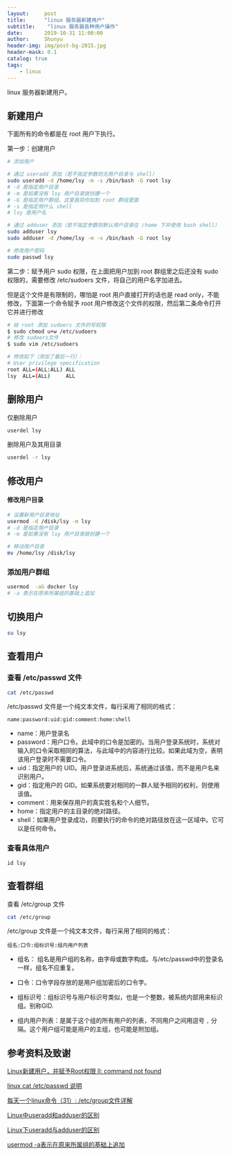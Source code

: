```yaml
---
layout:     post
title:      "linux 服务器新建用户"
subtitle:    "linux 服务器各种用户操作"
date:       2019-10-31 11:00:00
author:     Shunyu
header-img: img/post-bg-2015.jpg
header-mask: 0.1
catalog: true
tags:
    - linux
---
```




linux 服务器新建用户。



## 新建用户

下面所有的命令都是在 root 用户下执行。

第一步：创建用户

```bash
# 添加用户

# 通过 useradd 添加（若不指定参数则无用户目录与 shell）
sudo useradd -d /home/lsy -m -s /bin/bash -G root lsy
# -d 是指定用户目录
# -m 是如果没有 lsy 用户目录就创建一个
# -G 是指定用户群组，这里我将你加到 root 群组里面
# -s 是指定用什么 shell
# lsy 是用户名

# 通过 adduser 添加（若不指定参数则默认用户目录在 /home 下并使用 bash shell）
sudo adduser lsy
sudo adduser -d /home/lsy -m -s /bin/bash -G root lsy

# 修改用户密码
sudo passwd lsy
```

第二步：赋予用户 sudo 权限，在上面把用户加到 root 群组里之后还没有 sudo 权限的，需要修改 /etc/sudoers 文件，将自己的用户名字加进去。

但是这个文件是有限制的，哪怕是 root 用户直接打开的话也是 read only，不能修改，下面第一个命令赋予 root 用户修改这个文件的权限，然后第二条命令打开它并进行修改

```bash
# 给 root 添加 sudoers 文件的写权限
$ sudo chmod u+w /etc/sudoers
# 修改 sudoers文件
$ sudo vim /etc/sudoers

# 修改如下（添加了最后一行）：
# User privilege specification
root ALL=(ALL:ALL) ALL
lsy  ALL=(ALL)     ALL
```



## 删除用户

仅删除用户

```bash
userdel lsy
```



删除用户及其用目录

```bash
userdel -r lsy
```



## 修改用户

#### 修改用户目录

```bash
# 设置新用户目录地址
usermod -d /disk/lsy -m lsy
# -d 是指定用户目录
# -m 是如果没有 lsy 用户目录就创建一个

# 移动用户目录
mv /home/lsy /disk/lsy
```



### 添加用户群组

```bash
usermod  -aG docker lsy
# -a 表示在原来所属组的基础上追加
```



## 切换用户

```bash
su lsy
```



## 查看用户

### 查看 /etc/passwd 文件

```bash
cat /etc/passwd
```

/etc/passwd 文件是一个纯文本文件，每行采用了相同的格式：

```
name:password:uid:gid:comment:home:shell
```

- name：用户登录名
- password：用户口令。此域中的口令是加密的。当用户登录系统时，系统对输入的口令采取相同的算法，与此域中的内容进行比较。如果此域为空，表明该用户登录时不需要口令。
- uid：指定用户的 UID。用户登录进系统后，系统通过该值，而不是用户名来识别用户。
- gid：指定用户的 GID。如果系统要对相同的一群人赋予相同的权利，则使用该值。
- comment：用来保存用户的真实姓名和个人细节。
- home：指定用户的主目录的绝对路径。
- shell：如果用户登录成功，则要执行的命令的绝对路径放在这一区域中。它可以是任何命令。



### 查看具体用户

```
id lsy
```



## 查看群组

查看 /etc/group 文件

```bash
cat /etc/group
```

/etc/group 文件是一个纯文本文件，每行采用了相同的格式：

``` 
组名:口令:组标识号:组内用户列表
```

- 组名： 组名是用户组的名称，由字母或数字构成。与/etc/passwd中的登录名一样，组名不应重复。

- 口令：口令字段存放的是用户组加密后的口令字。

- 组标识号：组标识号与用户标识号类似，也是一个整数，被系统内部用来标识组。别称GID.
- 组内用户列表：是属于这个组的所有用户的列表，不同用户之间用逗号 `,` 分隔。这个用户组可能是用户的主组，也可能是附加组。



## 参考资料及致谢

[Linux新建用户，并赋予Root权限 ll: command not found](https://blog.csdn.net/sinat_28442665/article/details/85783424)

[linux cat /etc/passwd 说明](https://blog.csdn.net/wangzhaopeng0316/article/details/12991219)

[每天一个linux命令（31）: /etc/group文件详解](https://www.cnblogs.com/peida/archive/2012/12/05/2802419.html)

[Linux中useradd和adduser的区别](https://blog.csdn.net/weixin_38055381/article/details/84323413)

[Linux下useradd与adduser的区别](https://blog.csdn.net/u011499425/article/details/52397014?depth_1-utm_source=distribute.pc_relevant.none-task-blog-OPENSEARCH-2&utm_source=distribute.pc_relevant.none-task-blog-OPENSEARCH-2)

[usermod -a表示在原来所属组的基础上追加](https://www.cnblogs.com/agiletiger/p/4888248.html)